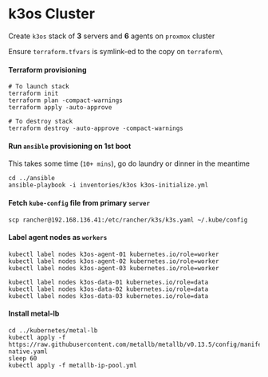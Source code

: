 # k3os Cluster

Create `k3os` stack of **3** servers and **6** agents on `proxmox` cluster

Ensure `terraform.tfvars` is symlink-ed to the copy on `terraform\`

#### Terraform provisioning
```shell
# To launch stack
terraform init
terraform plan -compact-warnings
terraform apply -auto-approve

# To destroy stack
terraform destroy -auto-approve -compact-warnings
```

#### Run `ansible` provisioning on 1st boot
This takes some time (`10+ mins`), go do laundry or dinner in the meantime
```shell
cd ../ansible
ansible-playbook -i inventories/k3os k3os-initialize.yml
```

#### Fetch `kube-config` file from primary `server`
```shell
scp rancher@192.168.136.41:/etc/rancher/k3s/k3s.yaml ~/.kube/config
```

#### Label agent nodes as `workers`
```shell
kubectl label nodes k3os-agent-01 kubernetes.io/role=worker
kubectl label nodes k3os-agent-02 kubernetes.io/role=worker
kubectl label nodes k3os-agent-03 kubernetes.io/role=worker

kubectl label nodes k3os-data-01 kubernetes.io/role=data
kubectl label nodes k3os-data-02 kubernetes.io/role=data
kubectl label nodes k3os-data-03 kubernetes.io/role=data
```

#### Install metal-lb

```shell
cd ../kubernetes/metal-lb
kubectl apply -f https://raw.githubusercontent.com/metallb/metallb/v0.13.5/config/manifests/metallb-native.yaml
sleep 60
kubectl apply -f metallb-ip-pool.yml
```
